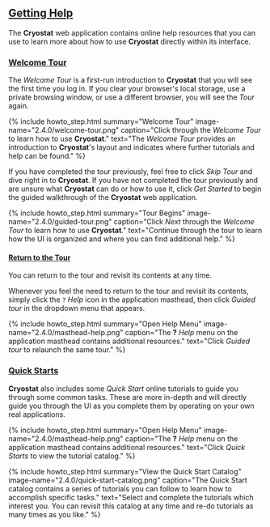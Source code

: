 ## [Getting Help](#getting-help)

The **Cryostat** web application contains online help resources that you can use to learn more about
how to use **Cryostat** directly within its interface.

### [Welcome Tour](#welcome-tour)

The *Welcome Tour* is a first-run introduction to **Cryostat** that you will see the first time you log in.
If you clear your browser's local storage, use a private browsing window, or use a different browser, you will see the *Tour* again.

{% include howto_step.html
  summary="Welcome Tour"
  image-name="2.4.0/welcome-tour.png"
  caption="Click through the <i>Welcome Tour</i> to learn how to use **Cryostat**."
  text="The <i>Welcome Tour</i> provides an introduction to **Cryostat**'s layout and indicates where further tutorials and help can be found."
%}

If you have completed the tour previously, feel free to click <i>Skip Tour</i> and dive right in to **Cryostat**.
If you have not completed the tour previously and are unsure what **Cryostat** can do or how to use it, click <i>Get Started</i>
to begin the guided walkthrough of the **Cryostat** web application.

{% include howto_step.html
  summary="Tour Begins"
  image-name="2.4.0/guided-tour.png"
  caption="Click <i>Next</i> through the <i>Welcome Tour</i> to learn how to use **Cryostat**."
  text="Continue through the tour to learn how the UI is organized and where you can find additional help."
%}

#### [Return to the Tour](#return-to-the-tour)

You can return to the tour and revisit its contents at any time.

Whenever you feel the need to return to the tour and revisit its contents, simply click the `?` <i>Help</i> icon in the
application masthead, then click <i>Guided tour</i> in the dropdown menu that appears.

{% include howto_step.html
  summary="Open Help Menu"
  image-name="2.4.0/masthead-help.png"
  caption="The <b>?</b> <i>Help</i> menu on the application masthead contains additional resources."
  text="Click <i>Guided tour</i> to relaunch the same tour."
%}

### [Quick Starts](#quickstarts)

**Cryostat** also includes some *Quick Start* online tutorials to guide you through some common tasks. These are more in-depth
and will directly guide you through the UI as you complete them by operating on your own real applications.

{% include howto_step.html
  summary="Open Help Menu"
  image-name="2.4.0/masthead-help.png"
  caption="The <b>?</b> <i>Help</i> menu on the application masthead contains additional resources."
  text="Click <i>Quick Starts</i> to view the tutorial catalog."
%}

{% include howto_step.html
  summary="View the Quick Start Catalog"
  image-name="2.4.0/quick-start-catalog.png"
  caption="The Quick Start catalog contains a series of tutorials you can follow to learn how to accomplish specific tasks."
  text="Select and complete the tutorials which interest you. You can revisit this catalog at any time and re-do tutorials as many times as you like."
%}
